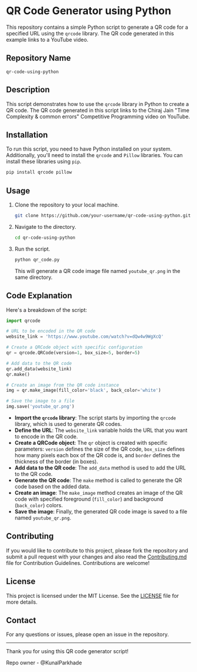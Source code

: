 # QR Code Generator using Python

This repository contains a simple Python script to generate a QR code for a specified URL using the `qrcode` library. The QR code generated in this example links to a YouTube video.

## Repository Name
`qr-code-using-python`

## Description

This script demonstrates how to use the `qrcode` library in Python to create a QR code. The QR code generated in this script links to the Chiraj Jain "Time Complexity & common errors" Competitive Programming video on YouTube.

## Installation

To run this script, you need to have Python installed on your system. Additionally, you'll need to install the `qrcode` and `Pillow` libraries. You can install these libraries using `pip`.

```bash
pip install qrcode pillow
```

## Usage

1. Clone the repository to your local machine.
   
   ```bash
   git clone https://github.com/your-username/qr-code-using-python.git
   ```

2. Navigate to the directory.

   ```bash
   cd qr-code-using-python
   ```

3. Run the script.

   ```bash
   python qr_code.py
   ```

   This will generate a QR code image file named `youtube_qr.png` in the same directory.

## Code Explanation

Here's a breakdown of the script:

```python
import qrcode

# URL to be encoded in the QR code
website_link = 'https://www.youtube.com/watch?v=dQw4w9WgXcQ'

# Create a QRCode object with specific configuration
qr = qrcode.QRCode(version=1, box_size=5, border=5)

# Add data to the QR code
qr.add_data(website_link)
qr.make()

# Create an image from the QR code instance
img = qr.make_image(fill_color='black', back_color='white')

# Save the image to a file
img.save('youtube_qr.png')
```

- **Import the `qrcode` library**: The script starts by importing the `qrcode` library, which is used to generate QR codes.
- **Define the URL**: The `website_link` variable holds the URL that you want to encode in the QR code.
- **Create a QRCode object**: The `qr` object is created with specific parameters: `version` defines the size of the QR code, `box_size` defines how many pixels each box of the QR code is, and `border` defines the thickness of the border (in boxes).
- **Add data to the QR code**: The `add_data` method is used to add the URL to the QR code.
- **Generate the QR code**: The `make` method is called to generate the QR code based on the added data.
- **Create an image**: The `make_image` method creates an image of the QR code with specified foreground (`fill_color`) and background (`back_color`) colors.
- **Save the image**: Finally, the generated QR code image is saved to a file named `youtube_qr.png`.

## Contributing

If you would like to contribute to this project, please fork the repository and submit a pull request with your changes and also read the [Contributing.md](https://github.com/KunalParkhade/qr-code-using-python/blob/main/Contributing.md) file for Contribution Guidelines. Contributions are welcome!

## License

This project is licensed under the MIT License. See the [LICENSE](https://github.com/KunalParkhade/qr-code-using-python/blob/main/LICENSE) file for more details.

## Contact

For any questions or issues, please open an issue in the repository.

---

Thank you for using this QR code generator script!

Repo owner - @KunalParkhade